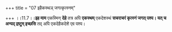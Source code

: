 +++
title = "07 इहैकस्थञ् जगत्कृत्स्नम्"

+++
।।11.7।।**इह माम** एकस्मिन् **देहे** तत्र अपि **एकस्थम्** एकदेशस्थं
**सचराचरं कृत्स्नं जगत् पश्य। यत् च अन्यद् द्रष्टुम् इच्छसि** तद् अपि
एकदेहैकदेशे एव पश्य।
